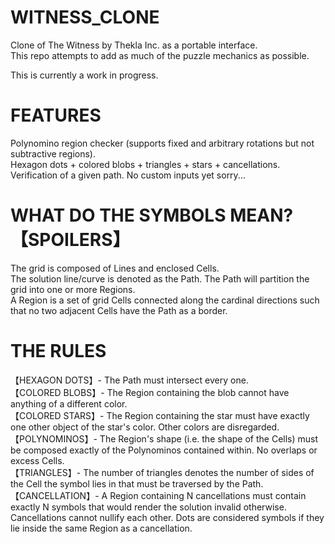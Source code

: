 # WITNESS_CLONE
Clone of The Witness by Thekla Inc. as a portable interface. <br/>
This repo attempts to add as much of the puzzle mechanics as possible. <br/>

This is currently a work in progress.

# FEATURES
Polynomino region checker (supports fixed and arbitrary rotations but not subtractive regions). <br/>
Hexagon dots + colored blobs + triangles + stars + cancellations.<br/>
Verification of a given path. No custom inputs yet sorry... <br/>

# WHAT DO THE SYMBOLS MEAN?【SPOILERS】

The grid is composed of Lines and enclosed Cells. <br/>
The solution line/curve is denoted as the Path. The Path will partition the grid into one or more Regions. <br/>
A Region is a set of grid Cells connected along the cardinal directions such that no two adjacent Cells have the Path as a border.<br/>

# THE RULES

【HEXAGON DOTS】- The Path must intersect every one. <br/>
【COLORED BLOBS】- The Region containing the blob cannot have anything of a different color.<br/>
【COLORED STARS】- The Region containing the star must have exactly one other object of the star's color. Other colors are disregarded.<br/>
【POLYNOMINOS】- The Region's shape (i.e. the shape of the Cells) must be composed exactly of the Polynominos contained within. No overlaps or excess Cells.<br/>
【TRIANGLES】- The number of triangles denotes the number of sides of the Cell the symbol lies in that must be traversed by the Path.<br/>
【CANCELLATION】- A Region containing N cancellations must contain exactly N symbols that would render the solution invalid otherwise. Cancellations cannot nullify each other. Dots are considered symbols if they lie inside the same Region as a cancellation.
